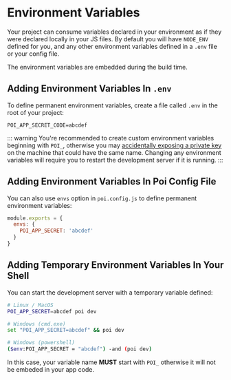 # Environment Variables

Your project can consume variables declared in your environment as if they were declared locally in your JS files. By default you will have `NODE_ENV` defined for you, and any other environment variables defined in a `.env` file or your config file.

The environment variables are embedded during the build time.

## Adding Environment Variables In `.env`

To define permanent environment variables, create a file called `.env` in the root of your project:

```
POI_APP_SECRET_CODE=abcdef
```

::: warning
You're recommended to create custom environment variables beginning with `POI_`, otherwise you may [accidentally exposing a private key](https://github.com/facebook/create-react-app/issues/865#issuecomment-252199527) on the machine that could have the same name. Changing any environment variables will require you to restart the development server if it is running.
:::

## Adding Environment Variables In Poi Config File

You can also use `envs` option in `poi.config.js` to define permanent environment variables:

```js
module.exports = {
  envs: {
    POI_APP_SECRET: 'abcdef'
  }
}
```

## Adding Temporary Environment Variables In Your Shell

You can start the development server with a temporary variable defined:

```bash
# Linux / MacOS
POI_APP_SECRET=abcdef poi dev

# Windows (cmd.exe)
set "POI_APP_SECRET=abcdef" && poi dev

# Windows (powershell)
($env:POI_APP_SECRET = "abcdef") -and (poi dev)
```

In this case, your variable name __MUST__ start with `POI_` otherwise it will not be embeded in your app code.